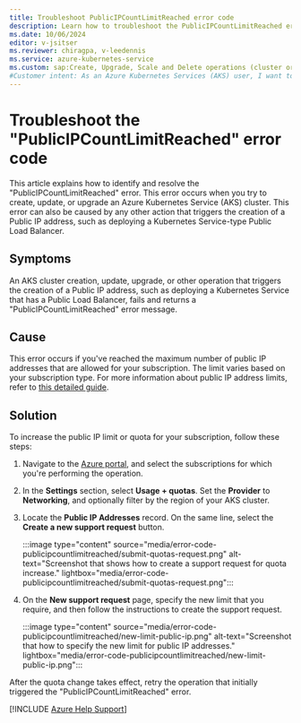 ```yaml
---
title: Troubleshoot PublicIPCountLimitReached error code
description: Learn how to troubleshoot the PublicIPCountLimitReached error when you try to upgrade an Azure Kubernetes Service cluster.
ms.date: 10/06/2024
editor: v-jsitser
ms.reviewer: chiragpa, v-leedennis
ms.service: azure-kubernetes-service
ms.custom: sap:Create, Upgrade, Scale and Delete operations (cluster or nodepool)
#Customer intent: As an Azure Kubernetes Services (AKS) user, I want to troubleshoot an Azure Kubernetes Service cluster upgrade that failed because of a PublicIPCountLimitReached error so that I can upgrade the cluster successfully.
---
```


# Troubleshoot the "PublicIPCountLimitReached" error code

This article explains how to identify and resolve the "PublicIPCountLimitReached" error. This error occurs when you try to create, update, or upgrade an Azure Kubernetes Service (AKS) cluster. This error can also be caused by any other action that triggers the creation of a Public IP address, such as deploying a Kubernetes Service-type Public Load Balancer.

## Symptoms

An AKS cluster creation, update, upgrade, or other operation that triggers the creation of a Public IP address, such as deploying a Kubernetes Service that has a Public Load Balancer, fails and returns a "PublicIPCountLimitReached" error message.

## Cause

This error occurs if you've reached the maximum number of public IP addresses that are allowed for your subscription. The limit varies based on your subscription type. For more information about public IP address limits, refer to [this detailed guide](/azure/azure-resource-manager/management/azure-subscription-service-limits#publicip-address).

## Solution

To increase the public IP limit or quota for your subscription, follow these steps:

1. Navigate to the [Azure portal](https://portal.azure.com/#view/Microsoft_Azure_Billing/SubscriptionsBladeV2), and select the subscriptions for which you're performing the operation.
2. In the **Settings** section, select **Usage + quotas**. Set the **Provider** to **Networking**, and optionally filter by the region of your AKS cluster.
3. Locate the **Public IP Addresses** record. On the same line, select the **Create a new support request** button. 

   :::image type="content" source="media/error-code-publicipcountlimitreached/submit-quotas-request.png" alt-text="Screenshot that shows how to create a support request for quota increase." lightbox="media/error-code-publicipcountlimitreached/submit-quotas-request.png":::

4. On the **New support request** page, specify the new limit that you require, and then follow the instructions to create the support request.

   :::image type="content" source="media/error-code-publicipcountlimitreached/new-limit-public-ip.png" alt-text="Screenshot that how to specify the new limit for public IP addresses." lightbox="media/error-code-publicipcountlimitreached/new-limit-public-ip.png":::

After the quota change takes effect, retry the operation that initially triggered the "PublicIPCountLimitReached" error.

[!INCLUDE [Azure Help Support](../../../includes/azure-help-support.md)]
